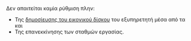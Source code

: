 Δεν απαιτείται καμία ρύθμιση πλην:

  - Της [δημοσίευσης του εικονικού
    δίσκου](Δημοσίευση_εικονικού_δίσκου)
    του εξυπηρετητή μέσα από τα  και
  - Της επανεκκίνησης των σταθμών εργασίας.